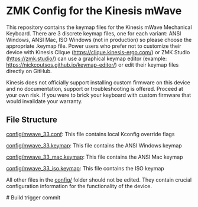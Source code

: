 # ZMK Config for the Kinesis mWave

This repository contains the keymap files for the Kinesis mWave Mechanical Keyboard. There are 3 discrete keymap files, one for each variant: ANSI Windows, ANSI Mac, ISO Windows (not in production) so please choose the appropriate .keymap file. Power users who prefer not to customize their device with Kinesis Clique (https://clique.kinesis-ergo.com/) or ZMK Studio (https://zmk.studio/) can use a graphical keymap editor (example: https://nickcoutsos.github.io/keymap-editor/) or edit their keymap files directly on GitHub.

Kinesis does not officially support installing custom firmware on this device and no documentation, support or troubleshooting is offered. Proceed at your own risk. If you were to brick your keyboard with custom firmware that would invalidate your warranty.


## File Structure

[config/mwave_33.conf](config/mwave_33.conf): This file contains local Kconfig override flags

[config/mwave_33.keymap](config/mwave_33.keymap): This file contains the ANSI Windows keymap

[config/mwave_33_mac.keymap](config/mwave_33_mac.keymap): This file contains the ANSI Mac keymap

[config/mwave_33_iso.keymap](config/mwave_33_iso.keymap): This file contains the ISO keymap

All other files in the [config/](config/) folder should not be edited. They contain crucial configuration information for the functionality of the device.

#   B u i l d   t r i g g e r   c o m m i t  
 